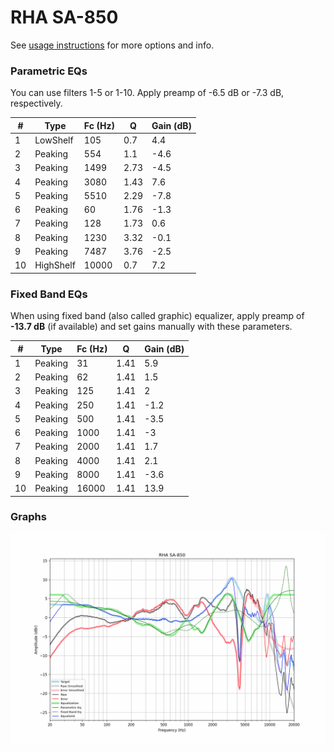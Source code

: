 # RHA SA-850
See [usage instructions](https://github.com/jaakkopasanen/AutoEq#usage) for more options and info.

### Parametric EQs
You can use filters 1-5 or 1-10. Apply preamp of -6.5 dB or -7.3 dB, respectively.

|   # | Type      |   Fc (Hz) |    Q |   Gain (dB) |
|-----|-----------|-----------|------|-------------|
|   1 | LowShelf  |       105 | 0.7  |         4.4 |
|   2 | Peaking   |       554 | 1.1  |        -4.6 |
|   3 | Peaking   |      1499 | 2.73 |        -4.5 |
|   4 | Peaking   |      3080 | 1.43 |         7.6 |
|   5 | Peaking   |      5510 | 2.29 |        -7.8 |
|   6 | Peaking   |        60 | 1.76 |        -1.3 |
|   7 | Peaking   |       128 | 1.73 |         0.6 |
|   8 | Peaking   |      1230 | 3.32 |        -0.1 |
|   9 | Peaking   |      7487 | 3.76 |        -2.5 |
|  10 | HighShelf |     10000 | 0.7  |         7.2 |

### Fixed Band EQs
When using fixed band (also called graphic) equalizer, apply preamp of **-13.7 dB** (if available) and set gains manually with these parameters.

|   # | Type    |   Fc (Hz) |    Q |   Gain (dB) |
|-----|---------|-----------|------|-------------|
|   1 | Peaking |        31 | 1.41 |         5.9 |
|   2 | Peaking |        62 | 1.41 |         1.5 |
|   3 | Peaking |       125 | 1.41 |         2   |
|   4 | Peaking |       250 | 1.41 |        -1.2 |
|   5 | Peaking |       500 | 1.41 |        -3.5 |
|   6 | Peaking |      1000 | 1.41 |        -3   |
|   7 | Peaking |      2000 | 1.41 |         1.7 |
|   8 | Peaking |      4000 | 1.41 |         2.1 |
|   9 | Peaking |      8000 | 1.41 |        -3.6 |
|  10 | Peaking |     16000 | 1.41 |        13.9 |

### Graphs
![](./RHA%20SA-850.png)
